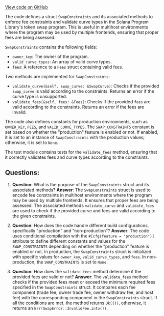 [View code on GitHub](https://github.com/solana-labs/solana-program-library/token-swap/program/src/constraints.rs)

The code defines a struct `SwapConstraints` and its associated methods to enforce fee constraints and validate curve types in the Solana Program Library's token swap program. This is useful in multihost environments where the program may be used by multiple frontends, ensuring that proper fees are being assessed.

`SwapConstraints` contains the following fields:
- `owner_key`: The owner of the program.
- `valid_curve_types`: An array of valid curve types.
- `fees`: A reference to a `Fees` struct containing valid fees.

Two methods are implemented for `SwapConstraints`:
- `validate_curve(&self, swap_curve: &SwapCurve)`: Checks if the provided `swap_curve` is valid according to the constraints. Returns an error if the curve type is unsupported.
- `validate_fees(&self, fees: &Fees)`: Checks if the provided `fees` are valid according to the constraints. Returns an error if the fees are invalid.

The code also defines constants for production environments, such as `OWNER_KEY`, `FEES`, and `VALID_CURVE_TYPES`. The `SWAP_CONSTRAINTS` constant is set based on whether the "production" feature is enabled or not. If enabled, it is set to an instance of `SwapConstraints` with the production values; otherwise, it is set to `None`.

The test module contains tests for the `validate_fees` method, ensuring that it correctly validates fees and curve types according to the constraints.
## Questions: 
 1. **Question**: What is the purpose of the `SwapConstraints` struct and its associated methods?
   **Answer**: The `SwapConstraints` struct is used to encode fee constraints in multihost environments where the program may be used by multiple frontends. It ensures that proper fees are being assessed. The associated methods `validate_curve` and `validate_fees` are used to check if the provided curve and fees are valid according to the given constraints.

2. **Question**: How does the code handle different build configurations, specifically "production" and "non-production"?
   **Answer**: The code uses conditional compilation with the `#[cfg(feature = "production")]` attribute to define different constants and values for the `SWAP_CONSTRAINTS` depending on whether the "production" feature is enabled or not. In production, the `SwapConstraints` struct is initialized with specific values for `owner_key`, `valid_curve_types`, and `fees`. In non-production, the `SWAP_CONSTRAINTS` is set to `None`.

3. **Question**: How does the `validate_fees` method determine if the provided fees are valid or not?
   **Answer**: The `validate_fees` method checks if the provided fees meet or exceed the minimum required fees specified in the `SwapConstraints` struct. It compares each fee component (trade fee, owner trade fee, owner withdraw fee, and host fee) with the corresponding component in the `SwapConstraints` struct. If all the conditions are met, the method returns `Ok(())`, otherwise, it returns an `Err(SwapError::InvalidFee.into())`.